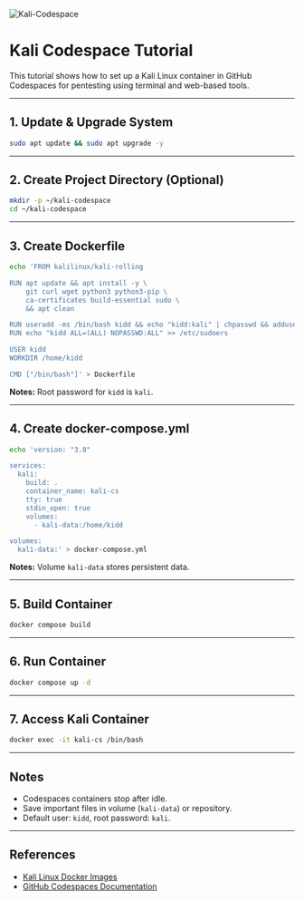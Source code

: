 ![Kali-Codespace](https://g.top4top.io/p_3536nulms0.png)

# Kali Codespace Tutorial

This tutorial shows how to set up a Kali Linux container in GitHub Codespaces for pentesting using terminal and web-based tools.

---

## 1. Update & Upgrade System

```bash
sudo apt update && sudo apt upgrade -y
````

---

## 2. Create Project Directory (Optional)

```bash
mkdir -p ~/kali-codespace
cd ~/kali-codespace
```

---

## 3. Create Dockerfile

```bash
echo 'FROM kalilinux/kali-rolling

RUN apt update && apt install -y \
    git curl wget python3 python3-pip \
    ca-certificates build-essential sudo \
    && apt clean

RUN useradd -ms /bin/bash kidd && echo "kidd:kali" | chpasswd && adduser kidd sudo
RUN echo "kidd ALL=(ALL) NOPASSWD:ALL" >> /etc/sudoers

USER kidd
WORKDIR /home/kidd

CMD ["/bin/bash"]' > Dockerfile
```

**Notes:** Root password for `kidd` is `kali`.

---

## 4. Create docker-compose.yml

```bash
echo 'version: "3.8"

services:
  kali:
    build: .
    container_name: kali-cs
    tty: true
    stdin_open: true
    volumes:
      - kali-data:/home/kidd

volumes:
  kali-data:' > docker-compose.yml
```

**Notes:** Volume `kali-data` stores persistent data.

---

## 5. Build Container

```bash
docker compose build
```

---

## 6. Run Container

```bash
docker compose up -d
```

---

## 7. Access Kali Container

```bash
docker exec -it kali-cs /bin/bash
```

---

## Notes

* Codespaces containers stop after idle.
* Save important files in volume (`kali-data`) or repository.
* Default user: `kidd`, root password: `kali`.

---

## References

* [Kali Linux Docker Images](https://hub.docker.com/r/kalilinux/kali-rolling)
* [GitHub Codespaces Documentation](https://docs.github.com/en/codespaces)
